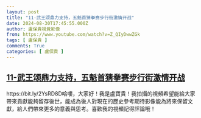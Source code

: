 ```yaml
---
layout: post
title: "11-武王颂鼎力支持，五魁首猜拳赛步行街激情开战"
date: 2024-08-30T17:45:55.000Z
author: 盧保貴視覺影像
from: https://www.youtube.com/watch?v=Z_QIyDwwZGk
tags: [ 盧保貴 ]
comments: True
categories: [ 盧保貴 ]
---
```

<!--1725039955000-->
[11-武王颂鼎力支持，五魁首猜拳赛步行街激情开战](https://www.youtube.com/watch?v=Z_QIyDwwZGk)
------

<div>
https://bit.ly/2YsRD8D哈嘍，大家好！我是盧寶貴！我拍攝的視頻希望能給大家帶來貢獻能夠留存後世，能成為後人對現在的歷史參考期待影像能為將來保留文獻，給人們帶來更多的意義與思考。喜歡我的視頻記得評論哦！
</div>
